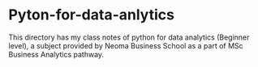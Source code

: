 # Pyton-for-data-anlytics
This directory has my class notes of python for data analytics (Beginner level), a subject provided by Neoma Business School as a part of MSc Business Analytics pathway.
